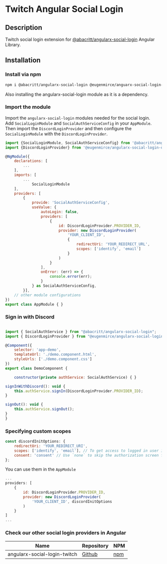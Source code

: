 # Twitch Angular Social Login

## Description
Twitch social login extension for [@abacritt/angularx-social-login](https://github.com/abacritt/angularx-social-login) Angular Library.

## Installation

### Install via npm
```bash
npm i @abacritt/angularx-social-login @eugenmirce/anguarx-social-login-discord
```
Also installing the angularx-social-login module as it is a dependency.

### Import the module
Import the `angularx-social-login` modules needed for the social login.  
Add `SocialLoginModule` and `SocialAuthServiceConfig` in your `AppModule`. Then import the `DiscordLoginProvider` and then configure the `SocialLoginModule` with the `DiscordLoginProvider`.
```javascript
import {SocialLoginModule, SocialAuthServiceConfig} from '@abacritt/angularx-social-login';
import {DiscordLoginProvider} from '@eugenmirce/angularx-social-login-discord';

@NgModule({
    declarations: [
        ...
    ],
    imports: [
        ...
            SocialLoginModule
    ],
    providers: [
        {
            provide: 'SocialAuthServiceConfig',
            useValue: {
                autoLogin: false,
                providers: [
                    {
                        id: DiscordLoginProvider.PROVIDER_ID,
                        provider: new DiscordLoginProvider(
                            'YOUR_CLIENT_ID',
                            {
                                redirectUri: 'YOUR_REDIRECT_URL',
                                scopes: ['identify', 'email']
                            }
                        )
                    }
                ],
                onError: (err) => {
                    console.error(err);
                }
            } as SocialAuthServiceConfig,
        }],
    // other module configurations
})
export class AppModule { }
```

### Sign in with Discord

```javascript

import { SocialAuthService } from "@abacritt/angularx-social-login";
import { DiscordLoginProvider } from "@eugenmirce/angularx-social-login-discord";

@Component({
    selector: 'app-demo',
    templateUrl: './demo.component.html',
    styleUrls: ['./demo.component.css']
})
export class DemoComponent {

    constructor(private authService: SocialAuthService) { }

signInWithDiscord(): void {
    this.authService.signIn(DiscordLoginProvider.PROVIDER_ID);
}

signOut(): void {
    this.authService.signOut();
}
}
```

### Specifying custom scopes
```javascript
const discordInitOptions: {
    redirectUri: 'YOUR_REDIRECT_URI',
    scopes: ['identify', 'email'], // To get access to logged in user information and email
    consent: 'consent' // Use `none` to skip the authorization screen for already authorized users [default is `consent`]
};
```
You can use them in the `AppModule`

```javascript
...
providers: [
    {
        id: DiscordLoginProvider.PROVIDER_ID,
        provider: new DiscordLoginProvider(
            'YOUR_CLIENT_ID', discordInitOptions
        )
    }
]
...
```

### Check our other social login providers in Angular

| Name | Repository | NPM |
|---|---|---|
| angularx-social-login-twitch | [Github](https://github.com/eugenmirce/angularx-social-login-twitch) | [npm](https://www.npmjs.com/package/@eugenmirce/angularx-social-login-twitch)|